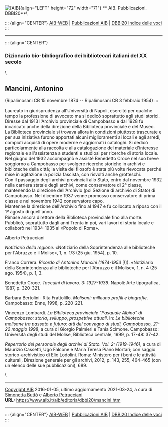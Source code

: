 ![\[AIB\]](/aib/wi/aibv72.gif){align="LEFT" height="72" width="71"}
** AIB. Pubblicazioni. DBBI20**\

::: {align="CENTER"}
[AIB-WEB](/) \| [Pubblicazioni AIB](/pubblicazioni/) \| [DBBI20 Indice
delle voci](dbbi20.htm)
:::

------------------------------------------------------------------------

::: {align="CENTER"}
### Dizionario bio-bibliografico dei bibliotecari italiani del XX secolo

\

## Mancini, Antonino

(Ripalimosani CB 15 novembre 1874 -- Ripalimosani CB 3 febbraio 1954)
:::

Laureato in giurisprudenza all\'Università di Napoli, esercitò per
qualche tempo la professione di avvocato ma si dedicò soprattutto agli
studi storici.\
Diresse dal 1913 l\'Archivio provinciale di Campobasso e dal 1928 fu
incaricato anche della direzione della Biblioteca provinciale e del
Museo.\
La Biblioteca provinciale si trovava allora in condizioni piuttosto
trascurate e per sua iniziativa furono apportati alcuni miglioramenti ai
locali e agli arredi, compiuti acquisti di opere moderne e aggiornati i
cataloghi. Si dedicò particolarmente alla raccolta e alla catalogazione
del materiale d\'interesse regionale e all\'assistenza a studenti e
studiosi per ricerche di storia locale.\
Nel giugno del 1932 accompagnò e assisté Benedetto Croce nel suo breve
soggiorno a Campobasso per svolgere ricerche storiche in archivi e
biblioteche della città; la visita del filosofo è stata più volte
rievocata perché mise in agitazione la polizia fascista, con risvolti
anche grotteschi.\
Con il passaggio degli archivi provinciali allo Stato, entrò dal
novembre 1932 nella carriera statale degli archivi, come conservatore di
2ª classe, mantenendo la direzione dell\'Archivio (poi Sezione di
archivio di Stato) di Campobasso. Nel dicembre 1937 venne promosso
conservatore di prima classe e nel novembre 1942 conservatore capo.\
Mantenne la direzione dell\'Archivio fino al 1947 e fu collocato a
riposo con il 1º agosto di quell\'anno.\
Rimase ancora direttore della Biblioteca provinciale fino alla morte.\
Pubblicò, soprattutto dagli anni Trenta in poi, vari lavori di storia
locale e collaborò nel 1934-1935 al «Popolo di Roma».

Alberto Petrucciani

*Notiziario della regione*. «Notiziario della Soprintendenza alle
biblioteche per l\'Abruzzo e il Molise», 1, n. 1/3 (25 giu. 1954), p.
10.

Franco Correra. *Ricordo di Antonino Mancini (1874-1953* \[!\]).
«Notiziario della Soprintendenza alle biblioteche per l\'Abruzzo e il
Molise», 1, n. 4 (25 ago. 1954), p. 1, 3.

Benedetto Croce. *Taccuini di lavoro*. 3: *1927-1936*. Napoli: Arte
tipografica, 1987, p. 320-321.

Barbara Bertolini- Rita Frattolillo. *Molisani: milleuno profili e
biografie*. Campobasso: Enne, 1998, p. 220-221.

Vincenzo Lombardi. *La Biblioteca provinciale \"Pasquale Albino\" di
Campobasso: storia, sviluppo, prospettive attuali*. In: *Le biblioteche
molisane tra passato e futuro: atti del convegno di studi, Campobasso,
21-22 maggio 1998*, a cura di Giorgio Palmieri e Tania Scimone.
Campobasso: Università degli studi del Molise, Biblioteca centrale,
1999, p. 17-48: 37-42.

*Repertorio del personale degli archivi di Stato. Vol. 2: (1919-1946)*,
a cura di Maurizio Cassetti, Ugo Falcone e Maria Teresa Piano Mortari;
con saggio storico-archivistico di Elio Lodolini. Roma: Ministero per i
beni e le attività culturali, Direzione generale per gli archivi, 2012,
p. 143, 255, 464-465 (con un elenco delle sue pubblicazioni), 689.

\

------------------------------------------------------------------------

[Copyright AIB](/su-questo-sito/dichiarazione-di-copyright-aib-web/)
2016-01-05, ultimo aggiornamento 2021-03-24, a cura di [Simonetta
Buttò](/aib/redazione3.htm) e [Alberto
Petrucciani](/su-questo-sito/redazione-aib-web/)\
**URL:** https://www.aib.it/aib/editoria/dbbi20/mancini.htm

------------------------------------------------------------------------

::: {align="CENTER"}
[AIB-WEB](/) \| [Pubblicazioni AIB](/pubblicazioni/) \| [DBBI20 Indice
delle voci](dbbi20.htm)
:::
